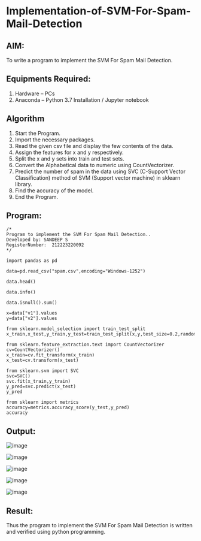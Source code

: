 # Implementation-of-SVM-For-Spam-Mail-Detection

## AIM:
To write a program to implement the SVM For Spam Mail Detection.

## Equipments Required:
1. Hardware – PCs
2. Anaconda – Python 3.7 Installation / Jupyter notebook

## Algorithm
1. Start the Program.
2. Import the necessary packages.
3. Read the given csv file and display the few contents of the data.
4. Assign the features for x and y respectively.
5. Split the x and y sets into train and test sets.
6. Convert the Alphabetical data to numeric using CountVectorizer.
7. Predict the number of spam in the data using SVC (C-Support Vector Classification) method of SVM (Support vector machine) in sklearn library.
8. Find the accuracy of the model.
9. End the Program.


## Program:
```
/*
Program to implement the SVM For Spam Mail Detection..
Developed by: SANDEEP S
RegisterNumber:  212223220092
*/
```
```
import pandas as pd

data=pd.read_csv("spam.csv",encoding="Windows-1252")

data.head()

data.info()

data.isnull().sum()

x=data["v1"].values
y=data["v2"].values

from sklearn.model_selection import train_test_split
x_train,x_test,y_train,y_test=train_test_split(x,y,test_size=0.2,random_state=0)

from sklearn.feature_extraction.text import CountVectorizer
cv=CountVectorizer()
x_train=cv.fit_transform(x_train)
x_test=cv.transform(x_test)

from sklearn.svm import SVC
svc=SVC()
svc.fit(x_train,y_train)
y_pred=svc.predict(x_test)
y_pred

from sklearn import metrics
accuracy=metrics.accuracy_score(y_test,y_pred)
accuracy
```


## Output:
![image](https://github.com/user-attachments/assets/4b96ff93-bd72-4c75-8f11-1480961ad9dd)

![image](https://github.com/user-attachments/assets/0cb5925e-d92e-43c1-bb8d-ac6240e81552)

![image](https://github.com/user-attachments/assets/ebe828a5-c3d0-4820-a459-fa5ef92a98c4)

![image](https://github.com/user-attachments/assets/2ef3ba10-5d2f-49d5-bebe-1a1ac8e97bb0)

![image](https://github.com/user-attachments/assets/0e2fc52c-239a-406b-98dc-c482beb85bfe)

## Result:
Thus the program to implement the SVM For Spam Mail Detection is written and verified using python programming.
